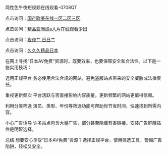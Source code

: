 两性色午夜短视频在线观看-0708QT

点击访问：<a href="https://gsd-agv.pages.dev/">国产欧美在线一区二区三区</a>

点击访问：<a href="https://vassv.pages.dev/">精品亚洲成a人片在线观看少妇</a>

点击访问：<a href="https://tfda.pages.dev/">夜夜艹 日日艹</a>

点击访问：<a href="https://heiliaoxwd5i8.pages.dev">久久久精品日本</a>

在网上寻找“日本AV免费”资源时，既要效率，也要保障安全和合法性。以下是一些实用技巧：

选用正规平台
务必使用合法合规的网站，避免盗版站点带来的安全威胁或法律责任。

重视更新频次
平台活跃与否直接影响内容质量。更新频繁的网站更值得信赖。

利用分类筛选
演员、类型、年份等筛选功能可帮助你节省时间，快速找到所需内容。

小心广告诱导
许多站点包含大量广告，部分甚至隐藏有害链接。安装广告屏蔽插件是明智选择。

总结
想要安心享受“日本AV免费”资源？选择正规平台，使用筛选工具，警惕广告陷阱，轻松又安全。

<span style="display:none;">[Canonical link]( https://github.com/es070825/561284 ）</span>
